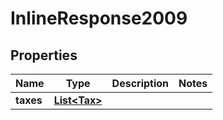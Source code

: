 

# InlineResponse2009


## Properties

Name | Type | Description | Notes
------------ | ------------- | ------------- | -------------
**taxes** | [**List&lt;Tax&gt;**](Tax.md) |  | 



